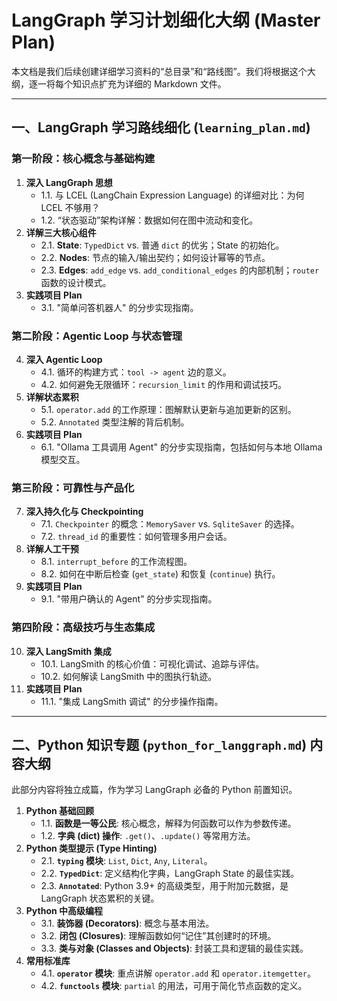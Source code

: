 
# LangGraph 学习计划细化大纲 (Master Plan)

本文档是我们后续创建详细学习资料的“总目录”和“路线图”。我们将根据这个大纲，逐一将每个知识点扩充为详细的 Markdown 文件。

---

## 一、LangGraph 学习路线细化 (`learning_plan.md`)

### 第一阶段：核心概念与基础构建

1.  **深入 LangGraph 思想**
    *   1.1. 与 LCEL (LangChain Expression Language) 的详细对比：为何 LCEL 不够用？
    *   1.2. “状态驱动”架构详解：数据如何在图中流动和变化。
2.  **详解三大核心组件**
    *   2.1. **State**: `TypedDict` vs. 普通 `dict` 的优劣；State 的初始化。
    *   2.2. **Nodes**: 节点的输入/输出契约；如何设计幂等的节点。
    *   2.3. **Edges**: `add_edge` vs. `add_conditional_edges` 的内部机制；`router` 函数的设计模式。
3.  **实践项目 Plan**
    *   3.1. "简单问答机器人" 的分步实现指南。

### 第二阶段：Agentic Loop 与状态管理

4.  **深入 Agentic Loop**
    *   4.1. 循环的构建方式：`tool -> agent` 边的意义。
    *   4.2. 如何避免无限循环：`recursion_limit` 的作用和调试技巧。
5.  **详解状态累积**
    *   5.1. `operator.add` 的工作原理：图解默认更新与追加更新的区别。
    *   5.2. `Annotated` 类型注解的背后机制。
6.  **实践项目 Plan**
    *   6.1. "Ollama 工具调用 Agent" 的分步实现指南，包括如何与本地 Ollama 模型交互。

### 第三阶段：可靠性与产品化

7.  **深入持久化与 Checkpointing**
    *   7.1. `Checkpointer` 的概念：`MemorySaver` vs. `SqliteSaver` 的选择。
    *   7.2. `thread_id` 的重要性：如何管理多用户会话。
8.  **详解人工干预**
    *   8.1. `interrupt_before` 的工作流程图。
    *   8.2. 如何在中断后检查 (`get_state`) 和恢复 (`continue`) 执行。
9.  **实践项目 Plan**
    *   9.1. "带用户确认的 Agent" 的分步实现指南。

### 第四阶段：高级技巧与生态集成

10. **深入 LangSmith 集成**
    *   10.1. LangSmith 的核心价值：可视化调试、追踪与评估。
    *   10.2. 如何解读 LangSmith 中的图执行轨迹。
11. **实践项目 Plan**
    *   11.1. "集成 LangSmith 调试" 的分步操作指南。

---

## 二、Python 知识专题 (`python_for_langgraph.md`) 内容大纲

此部分内容将独立成篇，作为学习 LangGraph 必备的 Python 前置知识。

1.  **Python 基础回顾**
    *   1.1. **函数是一等公民**: 核心概念，解释为何函数可以作为参数传递。
    *   1.2. **字典 (dict) 操作**: `.get()`、`.update()` 等常用方法。
2.  **Python 类型提示 (Type Hinting)**
    *   2.1. **`typing` 模块**: `List`, `Dict`, `Any`, `Literal`。
    *   2.2. **`TypedDict`**: 定义结构化字典，LangGraph State 的最佳实践。
    *   2.3. **`Annotated`**: Python 3.9+ 的高级类型，用于附加元数据，是 LangGraph 状态累积的关键。
3.  **Python 中高级编程**
    *   3.1. **装饰器 (Decorators)**: 概念与基本用法。
    *   3.2. **闭包 (Closures)**: 理解函数如何“记住”其创建时的环境。
    *   3.3. **类与对象 (Classes and Objects)**: 封装工具和逻辑的最佳实践。
4.  **常用标准库**
    *   4.1. **`operator` 模块**: 重点讲解 `operator.add` 和 `operator.itemgetter`。
    *   4.2. **`functools` 模块**: `partial` 的用法，可用于简化节点函数的定义。
